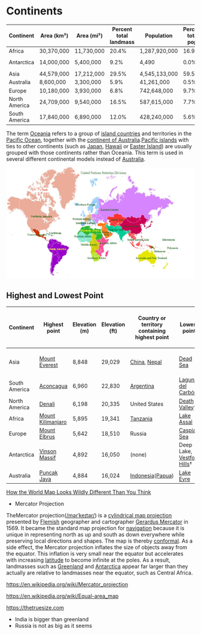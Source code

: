 # Continents

| **Continent** | **Area (km²)** | **Area (mi²)** | **Percent total landmass** | **Population** | **Percent total pop.** | **Most populous city** |
|---|---|---|---|---|---|---|
| Africa | 30,370,000 | 11,730,000 | 20.4% | 1,287,920,000 | 16.9% | Lagos,Nigeria |
| Antarctica | 14,000,000 | 5,400,000 | 9.2% | 4,490 | 0.0% | McMurdo Station |
| Asia | 44,579,000 | 17,212,000 | 29.5% | 4,545,133,000 | 59.5% | Shanghai,China |
| Australia | 8,600,000 | 3,300,000 | 5.9% | 41,261,000 | 0.5% | Sydney,Australia |
| Europe | 10,180,000 | 3,930,000 | 6.8% | 742,648,000 | 9.7% | Moscow,Russia |
| North America | 24,709,000 | 9,540,000 | 16.5% | 587,615,000 | 7.7% | Mexico City,Mexico |
| South America | 17,840,000 | 6,890,000 | 12.0% | 428,240,000 | 5.6% | São Paulo,Brazil |

The term [Oceania](https://en.wikipedia.org/wiki/Oceania) refers to a group of [island countries](https://en.wikipedia.org/wiki/Island_country) and territories in the [Pacific Ocean](https://en.wikipedia.org/wiki/Pacific_Ocean), together with the [continent of Australia](https://en.wikipedia.org/wiki/Australia_(continent)).[Pacific islands](https://en.wikipedia.org/wiki/Pacific_islands) with ties to other continents (such as [Japan](https://en.wikipedia.org/wiki/Japan), [Hawaii](https://en.wikipedia.org/wiki/Hawaii) or [Easter Island](https://en.wikipedia.org/wiki/Easter_Island)) are usually grouped with those continents rather than Oceania. This term is used in several different continental models instead of [Australia](https://en.wikipedia.org/wiki/Australia_(continent)).

![image](../../media/Continents-image1.jpg)

## Highest and Lowest Point

| **Continent** | **Highest point**                                                    | **Elevation (m)** | **Elevation (ft)** | **Country or territory containing highest point**                                                              | **Lowest point**                                                            | **Elevation (m)** | **Elevation (ft)** | **Country or territory containing lowest point**                                                                                                                 |
|-------|--------|-------|-------|-----------|---------|-------|-------|---------------|
| Asia          | [Mount Everest](https://en.wikipedia.org/wiki/Mount_Everest)         | 8,848             | 29,029             | [China](https://en.wikipedia.org/wiki/China), [Nepal](https://en.wikipedia.org/wiki/Nepal)                      | [Dead Sea](https://en.wikipedia.org/wiki/Dead_Sea)                          | −427              | −1,401             | [Israel](https://en.wikipedia.org/wiki/Israel), [Jordan](https://en.wikipedia.org/wiki/Jordan) and [Palestine](https://en.wikipedia.org/wiki/State_of_Palestine) |
| South America | [Aconcagua](https://en.wikipedia.org/wiki/Aconcagua)                 | 6,960             | 22,830             | [Argentina](https://en.wikipedia.org/wiki/Argentina)                                                           | [Laguna del Carbón](https://en.wikipedia.org/wiki/Laguna_del_Carb%C3%B3n)   | −105              | −344               | [Argentina](https://en.wikipedia.org/wiki/Argentina)                                                                                                             |
| North America | [Denali](https://en.wikipedia.org/wiki/Denali)                       | 6,198             | 20,335             | United States                                                                                                  | [Death Valley](https://en.wikipedia.org/wiki/Death_Valley)†                | −86               | −282               | United States                                                                                                                                                    |
| Africa        | [Mount Kilimanjaro](https://en.wikipedia.org/wiki/Mount_Kilimanjaro) | 5,895             | 19,341             | [Tanzania](https://en.wikipedia.org/wiki/Tanzania)                                                             | [Lake Assal](https://en.wikipedia.org/wiki/Lake_Assal_(Djibouti))           | −155              | −509               | [Djibouti](https://en.wikipedia.org/wiki/Djibouti)                                                                                                               |
| Europe        | [Mount Elbrus](https://en.wikipedia.org/wiki/Mount_Elbrus)           | 5,642             | 18,510             | Russia                                                                                                         | [Caspian Sea](https://en.wikipedia.org/wiki/Caspian_Sea)                    | −28               | −92                | Russia                                                                                                                                                           |
| Antarctica    | [Vinson Massif](https://en.wikipedia.org/wiki/Vinson_Massif)         | 4,892             | 16,050             | (none)                                                                                                         | Deep Lake, [Vestfold Hills](https://en.wikipedia.org/wiki/Vestfold_Hills)† | −50               | −160               | (none)                                                                                                                                                           |
| Australia     | [Puncak Jaya](https://en.wikipedia.org/wiki/Puncak_Jaya)             | 4,884             | 16,024             | [Indonesia](https://en.wikipedia.org/wiki/Indonesia)([Papua](https://en.wikipedia.org/wiki/Papua_(province))) | [Lake Eyre](https://en.wikipedia.org/wiki/Lake_Eyre)                        | −15               | −49                | Australia                                                                                                                                                        |

[How the World Map Looks Wildly Different Than You Think](https://youtu.be/lPNrtjboISg)

- Mercator Projection

TheMercator projection([/mərˈkeɪtər/](https://en.wikipedia.org/wiki/Help:IPA/English)) is a [cylindrical map projection](https://en.wikipedia.org/wiki/Cylindrical_map_projection) presented by [Flemish](https://en.wikipedia.org/wiki/Flemish_people) geographer and cartographer [Gerardus Mercator](https://en.wikipedia.org/wiki/Gerardus_Mercator) in 1569. It became the standard map projection for [navigation](https://en.wikipedia.org/wiki/Navigation) because it is unique in representing north as up and south as down everywhere while preserving local directions and shapes. The map is thereby [conformal](https://en.wikipedia.org/wiki/Conformal_map_projection). As a side effect, the Mercator projection inflates the size of objects away from the equator. This inflation is very small near the equator but accelerates with increasing [latitude](https://en.wikipedia.org/wiki/Latitude) to become infinite at the poles. As a result, landmasses such as [Greenland](https://en.wikipedia.org/wiki/Greenland) and [Antarctica](https://en.wikipedia.org/wiki/Antarctica) appear far larger than they actually are relative to landmasses near the equator, such as Central Africa.

<https://en.wikipedia.org/wiki/Mercator_projection>

<https://en.wikipedia.org/wiki/Equal-area_map>

<https://thetruesize.com>

- India is bigger than greenland
- Russia is not as big as it seems
